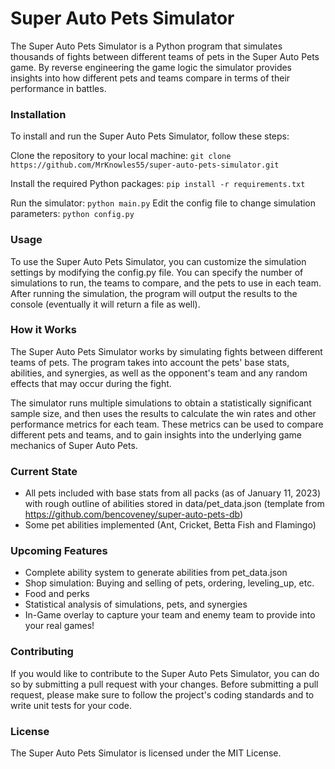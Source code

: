# Super Auto Pets Simulator 

The Super Auto Pets Simulator is a Python program that simulates thousands of fights between different teams of pets in the Super Auto Pets game. By reverse engineering the game logic the simulator provides insights into how different pets and teams compare in terms of their performance in battles.

### Installation

To install and run the Super Auto Pets Simulator, follow these steps:

Clone the repository to your local machine: ```git clone https://github.com/MrKnowles55/super-auto-pets-simulator.git```
    
Install the required Python packages: ```pip install -r requirements.txt```
    
Run the simulator: ```python main.py```
Edit the config file to change simulation parameters: ```python config.py```

### Usage

To use the Super Auto Pets Simulator, you can customize the simulation settings by modifying the config.py file. You can specify the number of simulations to run, the teams to compare, and the pets to use in each team. After running the simulation, the program will output the results to the console (eventually it will return a file as well).

### How it Works

The Super Auto Pets Simulator works by simulating fights between different teams of pets. The program takes into account the pets' base stats, abilities, and synergies, as well as the opponent's team and any random effects that may occur during the fight.

The simulator runs multiple simulations to obtain a statistically significant sample size, and then uses the results to calculate the win rates and other performance metrics for each team. These metrics can be used to compare different pets and teams, and to gain insights into the underlying game mechanics of Super Auto Pets.

### Current State

- All pets included with base stats from all packs (as of January 11, 2023) with rough outline of abilities stored in data/pet_data.json (template from https://github.com/bencoveney/super-auto-pets-db)
- Some pet abilities implemented (Ant, Cricket, Betta Fish and Flamingo)

### Upcoming Features

- Complete ability system to generate abilities from pet_data.json
- Shop simulation: Buying and selling of pets, ordering, leveling_up, etc.
- Food and perks
- Statistical analysis of simulations, pets, and synergies
- In-Game overlay to capture your team and enemy team to provide into your real games!


### Contributing

If you would like to contribute to the Super Auto Pets Simulator, you can do so by submitting a pull request with your changes. Before submitting a pull request, please make sure to follow the project's coding standards and to write unit tests for your code.

### License

The Super Auto Pets Simulator is licensed under the MIT License.
